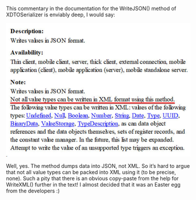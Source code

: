 ﻿This commentary in the documentation for the WriteJSON() method of XDTOSerializer is enviably deep, I would say:

![Not only everyhing](write-json.jpg)

Well, yes. The method dumps data into JSON, not XML. So it’s hard to argue that not all value types can be packed into XML using it (to be precise, none). Such a pity that there is an obvious copy-paste from the help for WriteXML() further in the text! I almost decided that it was an Easter egg from the developers :)